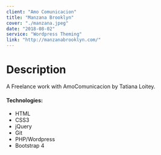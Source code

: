 ```yaml
---
client: "Amo Comunicacion"
title: "Manzana Brooklyn"
cover: "./manzana.jpeg"
date: "2018-08-02"
service: "Wordpress Theming"
link: "http://manzanabrooklyn.com/"
---
```

# Description

A Freelance work with AmoComunicacion by Tatiana Loitey.

#### Technologies:

- HTML
- CSS3
- jQuery
- Git
- PHP/Wordpress
- Bootstrap 4